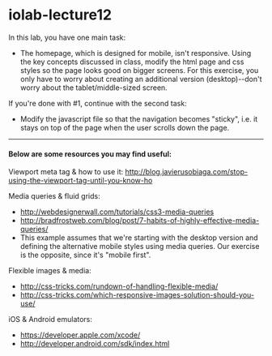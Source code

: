 iolab-lecture12
==============

In this lab, you have one main task: 
* The homepage, which is designed for mobile, isn't responsive. Using the key concepts discussed in class, modify the html page and css styles so the page looks good on bigger screens. For this exercise, you only have to worry about creating an additional version (desktop)--don't worry about the tablet/middle-sized screen. 

If you're done with #1, continue with the second task:
* Modify the javascript file so that the navigation becomes "sticky", i.e. it stays on top of the page when the user scrolls down the page. 

---

#### Below are some resources you may find useful:

Viewport meta tag & how to use it:
http://blog.javierusobiaga.com/stop-using-the-viewport-tag-until-you-know-ho

Media queries & fluid grids:
* http://webdesignerwall.com/tutorials/css3-media-queries
* http://bradfrostweb.com/blog/post/7-habits-of-highly-effective-media-queries/
* This example assumes that we're starting with the desktop version and defining the alternative mobile styles using media queries. Our exercise is the opposite, since it's "mobile first".

Flexible images & media:
* http://css-tricks.com/rundown-of-handling-flexible-media/
* http://css-tricks.com/which-responsive-images-solution-should-you-use/

iOS & Android emulators:
* https://developer.apple.com/xcode/
* http://developer.android.com/sdk/index.html

